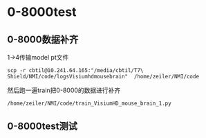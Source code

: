 # 0-8000test

## 0-8000数据补齐 

1->4传输model pt文件

    scp -r cbtil@10.241.64.165:"/media/cbtil/T7\ Shield/NMI/code/logsVisiumhdmousebrain"  /home/zeiler/NMI/code

然后跑一遍train把0-8000的数据进行补齐

    /home/zeiler/NMI/code/train_VisiumHD_mouse_brain_1.py

## 0-8000test测试